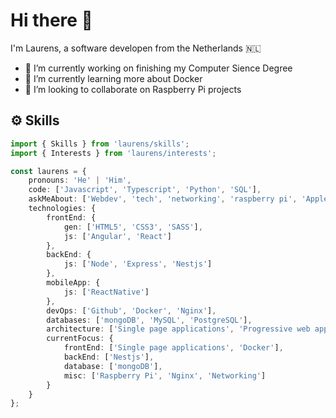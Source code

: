# Hi there 👋

I'm Laurens, a software developen from the Netherlands 🇳🇱

- 🔭 I’m currently working on finishing my Computer Sience Degree
- 🌱 I’m currently learning more about Docker
- 👯 I’m looking to collaborate on Raspberry Pi projects
<!--
**LauRuns/lauruns** is a ✨ _special_ ✨ repository because its `README.md` (this file) appears on your GitHub profile.

Here are some ideas to get you started:

- 🤔 I’m looking for help with ...
- 💬 Ask me about ...
- 📫 How to reach me: ...
- 😄 Pronouns: ...
- ⚡ Fun fact: ...
  -->

## ⚙️ Skills

```typescript
import { Skills } from 'laurens/skills';
import { Interests } from 'laurens/interests';

const laurens = {
	pronouns: 'He' | 'Him',
	code: ['Javascript', 'Typescript', 'Python', 'SQL'],
	askMeAbout: ['Webdev', 'tech', 'networking', 'raspberry pi', 'Apple'],
	technologies: {
		frontEnd: {
			gen: ['HTML5', 'CSS3', 'SASS'],
			js: ['Angular', 'React']
		},
		backEnd: {
			js: ['Node', 'Express', 'Nestjs']
		},
		mobileApp: {
			js: ['ReactNative']
		},
		devOps: ['Github', 'Docker', 'Nginx'],
		databases: ['mongoDB', 'MySQL', 'PostgreSQL'],
		architecture: ['Single page applications', 'Progressive web applications'],
		currentFocus: {
			frontEnd: ['Single page applications', 'Docker'],
			backEnd: ['Nestjs'],
			database: ['mongoDB'],
			misc: ['Raspberry Pi', 'Nginx', 'Networking']
		}
	}
};
```
